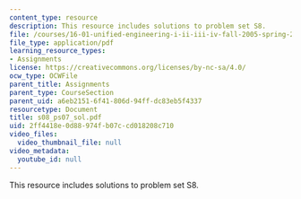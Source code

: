 ```yaml
---
content_type: resource
description: This resource includes solutions to problem set S8.
file: /courses/16-01-unified-engineering-i-ii-iii-iv-fall-2005-spring-2006/2ff4418e0d88974fb07ccd018208c710_s08_ps07_sol.pdf
file_type: application/pdf
learning_resource_types:
- Assignments
license: https://creativecommons.org/licenses/by-nc-sa/4.0/
ocw_type: OCWFile
parent_title: Assignments
parent_type: CourseSection
parent_uid: a6eb2151-6f41-806d-94ff-dc83eb5f4337
resourcetype: Document
title: s08_ps07_sol.pdf
uid: 2ff4418e-0d88-974f-b07c-cd018208c710
video_files:
  video_thumbnail_file: null
video_metadata:
  youtube_id: null
---
```

This resource includes solutions to problem set S8.